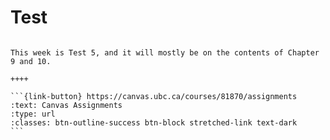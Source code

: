 # Test

````{panels}

This week is Test 5, and it will mostly be on the contents of Chapter 9 and 10.

++++ 

```{link-button} https://canvas.ubc.ca/courses/81870/assignments
:text: Canvas Assignments
:type: url
:classes: btn-outline-success btn-block stretched-link text-dark
```
````